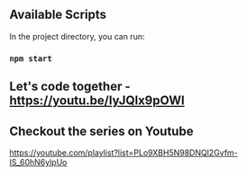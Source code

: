 ## Available Scripts

In the project directory, you can run:

### `npm start`

## Let's code together - https://youtu.be/IyJQlx9pOWI

## Checkout the series on Youtube
https://youtube.com/playlist?list=PLo9XBH5N98DNQl2Gvfm-IS_60hN6ylpUo

